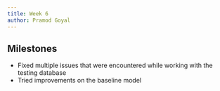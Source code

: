 ```yaml
---
title: Week 6
author: Pramod Goyal
---
```


## Milestones
- Fixed multiple issues that were encountered while working with the testing database
- Tried improvements on the baseline model 
<!-- 
## Screenshots / Videos 

## Contributions

## Learnings -->